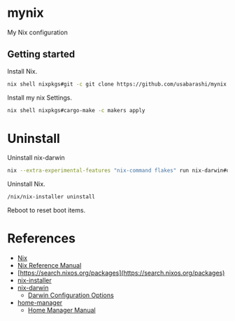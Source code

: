 # mynix

My Nix configuration

## Getting started

Install Nix.

```sh
nix shell nixpkgs#git -c git clone https://github.com/usabarashi/mynix.git
```

Install my nix Settings.

```sh
nix shell nixpkgs#cargo-make -c makers apply
```

# Uninstall

Uninstall nix-darwin

```sh
nix --extra-experimental-features "nix-command flakes" run nix-darwin#darwin-uninstaller
```

Uninstall Nix.

```sh
/nix/nix-installer uninstall
```

Reboot to reset boot items.

# References

- [Nix](https://nixos.org/)
- [Nix Reference Manual](https://nixos.org/manual/nix/stable/introduction.html)
- [https://search.nixos.org/packages](https://search.nixos.org/packages)
- [nix-installer](https://github.com/DeterminateSystems/nix-installer)
- [nix-darwin](https://github.com/LnL7/nix-darwin)
  - [Darwin Configuration Options](https://daiderd.com/nix-darwin/manual/index.html)
- [home-manager](https://github.com/nix-community/home-manager)
  - [Home Manager Manual](https://nix-community.github.io/home-manager/)
